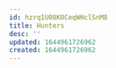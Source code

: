 ```yaml
---
id: hzrq1U08K0CeqWHclSnM8
title: Hunters
desc: ''
updated: 1644961726962
created: 1644961726962
---
```


